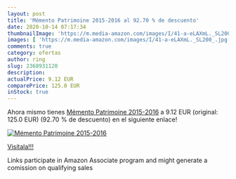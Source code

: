 ```yaml
---
layout: post
title: 'Mémento Patrimoine 2015-2016 al 92.70 % de descuento'
date: 2020-10-14 07:17:34
thumbnailImage: 'https://m.media-amazon.com/images/I/41-a-eLAXmL._SL200_.jpg'
images: [ 'https://m.media-amazon.com/images/I/41-a-eLAXmL._SL200_.jpg' ]
comments: true
category: ofertas
author: ring
slug: 2368931120
description:
actualPrice: 9.12 EUR
comparePrice: 125.0 EUR
inStock: true
---
```


Ahora mismo tienes [Mémento Patrimoine 2015-2016](https://www.amazon.fr/dp/2368931120/?tag=tolees0d-21) a 9.12 EUR (original: 125.0 EUR) (92.70 %  de descuento) en el siguiente enlace!

[![Mémento Patrimoine 2015-2016](https://m.media-amazon.com/images/I/41-a-eLAXmL._SL200_.jpg)](https://www.amazon.fr/dp/2368931120/?tag=tolees0d-21)

[Visítala!!!](https://www.amazon.fr/dp/2368931120/?tag=tolees0d-21)

Links participate in Amazon Associate program and might generate a comission on qualifying sales
